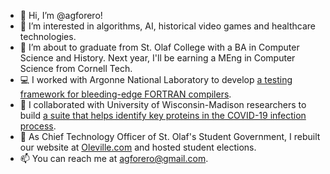 - 👋 Hi, I’m @agforero!
- 👀 I’m interested in algorithms, AI, historical video games and healthcare technologies.
- 🌱 I’m about to graduate from St. Olaf College with a BA in Computer Science and History. Next year, I'll be earning a MEng in Computer Science from Cornell Tech.
- 💻 I worked with Argonne National Laboratory to develop [a testing framework for bleeding-edge FORTRAN compilers](https://github.com/agforero/FTFramework).
- 🧪 I collaborated with University of Wisconsin-Madison researchers to build [a suite that helps identify key proteins in the COVID-19 infection process](https://github.com/Craven-Biostat-Lab/SARS-CoV-2-Analysis/tree/main/code/GraphAnalysis).
- 🦁 As Chief Technology Officer of St. Olaf's Student Government, I rebuilt our website at [Oleville.com](https://www.oleville.com/) and hosted student elections.
- 📫 You can reach me at agforero@gmail.com.

<!---
agforero/agforero is a ✨ special ✨ repository because its `README.md` (this file) appears on your GitHub profile.
You can click the Preview link to take a look at your changes.
--->
